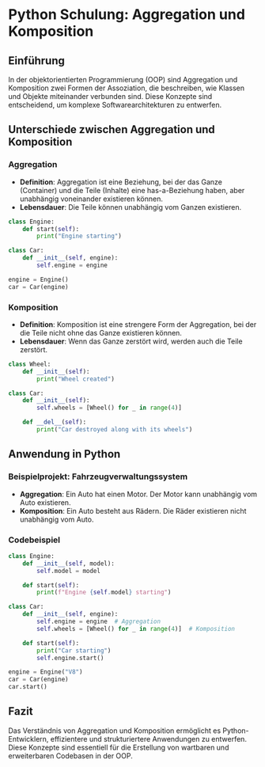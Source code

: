 
# Python Schulung: Aggregation und Komposition

## Einführung

In der objektorientierten Programmierung (OOP) sind Aggregation und Komposition zwei Formen der Assoziation, die beschreiben, wie Klassen und Objekte miteinander verbunden sind. Diese Konzepte sind entscheidend, um komplexe Softwarearchitekturen zu entwerfen.

## Unterschiede zwischen Aggregation und Komposition

### Aggregation

- **Definition**: Aggregation ist eine Beziehung, bei der das Ganze (Container) und die Teile (Inhalte) eine has-a-Beziehung haben, aber unabhängig voneinander existieren können.
- **Lebensdauer**: Die Teile können unabhängig vom Ganzen existieren.

```python
class Engine:
    def start(self):
        print("Engine starting")

class Car:
    def __init__(self, engine):
        self.engine = engine

engine = Engine()
car = Car(engine)
```

### Komposition

- **Definition**: Komposition ist eine strengere Form der Aggregation, bei der die Teile nicht ohne das Ganze existieren können.
- **Lebensdauer**: Wenn das Ganze zerstört wird, werden auch die Teile zerstört.

```python
class Wheel:
    def __init__(self):
        print("Wheel created")

class Car:
    def __init__(self):
        self.wheels = [Wheel() for _ in range(4)]

    def __del__(self):
        print("Car destroyed along with its wheels")
```

## Anwendung in Python

### Beispielprojekt: Fahrzeugverwaltungssystem

- **Aggregation**: Ein Auto hat einen Motor. Der Motor kann unabhängig vom Auto existieren.
- **Komposition**: Ein Auto besteht aus Rädern. Die Räder existieren nicht unabhängig vom Auto.

### Codebeispiel

```python
class Engine:
    def __init__(self, model):
        self.model = model

    def start(self):
        print(f"Engine {self.model} starting")

class Car:
    def __init__(self, engine):
        self.engine = engine  # Aggregation
        self.wheels = [Wheel() for _ in range(4)]  # Komposition

    def start(self):
        print("Car starting")
        self.engine.start()

engine = Engine("V8")
car = Car(engine)
car.start()
```

## Fazit

Das Verständnis von Aggregation und Komposition ermöglicht es Python-Entwicklern, effizientere und strukturiertere Anwendungen zu entwerfen. Diese Konzepte sind essentiell für die Erstellung von wartbaren und erweiterbaren Codebasen in der OOP.
